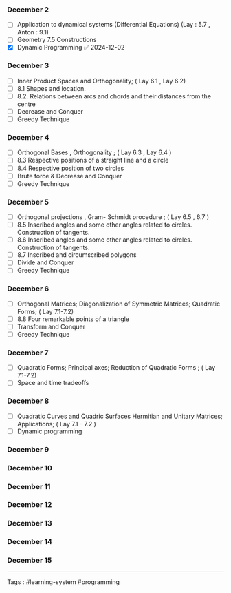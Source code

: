 ### **December 2**
- [ ] Application to dynamical systems  (Differential Equations) (Lay : 5.7 , Anton : 9.1)
- [ ] Geometry 7.5 Constructions 
- [x] Dynamic Programming ✅ 2024-12-02
### **December 3**
- [ ] Inner Product Spaces and Orthogonality; ( Lay 6.1  , Lay 6.2) 
- [ ] 8.1 Shapes and location.
- [ ] 8.2. Relations between arcs and chords and their distances from the centre
- [ ] Decrease and Conquer
- [ ]  Greedy Technique
### **December 4**
- [ ] Orthogonal Bases  , Orthogonality ; ( Lay 6.3  , Lay 6.4 ) 
- [ ] 8.3 Respective positions of a straight line and a circle 
- [ ] 8.4 Respective position of two circles 
- [ ] Brute force & Decrease and Conquer
- [ ]  Greedy Technique
### **December 5**
- [ ] Orthogonal projections , Gram- Schmidt procedure  ; ( Lay 6.5 , 6.7 ) 
- [ ] 8.5 Inscribed angles and some other angles related to circles. Construction of tangents.
- [ ] 8.6   Inscribed angles and some other angles related to circles. Construction of tangents.
- [ ] 8.7 Inscribed and circumscribed polygons 
- [ ] Divide and Conquer
- [ ]  Greedy Technique
### **December 6**
- [ ]  Orthogonal Matrices; Diagonalization of Symmetric Matrices; Quadratic Forms; ( Lay 7.1-7.2)
- [ ] 8.8 Four remarkable points of a triangle 
- [ ] Transform and Conquer
- [ ]  Greedy Technique
### **December 7**
- [ ]  Quadratic Forms; Principal axes; Reduction of Quadratic Forms ; ( Lay 7.1-7.2)
- [ ]  Space and time tradeoffs

### **December 8**
- [ ] Quadratic Curves and Quadric Surfaces Hermitian and Unitary Matrices; Applications; ( Lay 7.1 - 7.2 )
- [ ]  Dynamic programming 
### **December 9**
### **December 10**
### **December 11**
### **December 12**
### **December 13**
### **December 14**
### **December 15**



___
Tags : #learning-system #programming 